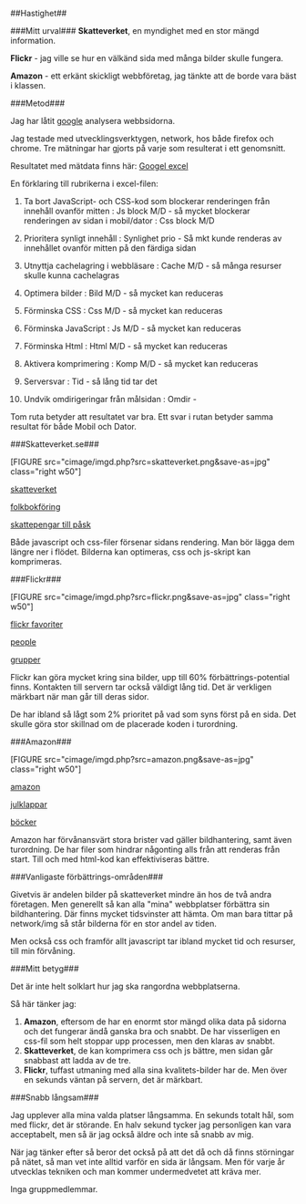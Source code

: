 ##Hastighet##

###Mitt urval###
__Skatteverket__, en myndighet med en stor mängd information.

__Flickr__ - jag ville se hur en välkänd sida med många bilder skulle fungera.

__Amazon__ - ett erkänt skickligt webbföretag, jag tänkte att de borde vara bäst i klassen.

###Metod###

Jag har låtit [google](https://developers.google.com/speed/pagespeed/?csw=1) analysera webbsidorna.

Jag testade med utvecklingsverktygen, network, hos både firefox och chrome. Tre mätningar har gjorts på varje som resulterat i ett genomsnitt.

Resultatet med mätdata finns här: [Googel excel](https://docs.google.com/spreadsheets/d/e/2PACX-1vR7Xe33-U4OFwka6-LQ0qDLMNQZpSoncVItRh6odoURf8E4SoiChiBvJzjlSkIeNyDtqs7yBXGayU7x/pubhtml?gid=0&single=true)

En förklaring till rubrikerna i excel-filen:

1. Ta bort JavaScript- och CSS-kod som blockerar renderingen från innehåll ovanför mitten
: Js block M/D - så mycket blockerar renderingen av sidan i mobil/dator
: Css block M/D

2. Prioritera synligt innehåll
: Synlighet prio - Så mkt kunde renderas av innehållet ovanför mitten på den färdiga sidan

3. Utnyttja cachelagring i webbläsare
: Cache M/D - så många resurser skulle kunna cachelagras

4. Optimera bilder
: Bild M/D - så mycket kan reduceras

5. Förminska CSS
: Css M/D - så mycket kan reduceras

6. Förminska JavaScript
: Js M/D - så mycket kan reduceras

7. Förminska Html
: Html M/D - så mycket kan reduceras

8. Aktivera komprimering
: Komp M/D - så mycket kan reduceras

9. Serversvar
: Tid - så lång tid tar det

10. Undvik omdirigeringar från målsidan
: Omdir -

Tom ruta betyder att resultatet var bra. Ett svar i rutan betyder samma resultat för både Mobil och Dator.

###Skatteverket.se###

[FIGURE src="cimage/imgd.php?src=skatteverket.png&save-as=jpg" class="right w50"]

[skatteverket](https://skatteverket.se)

[folkbokföring](https://skatteverket.se/privat/folkbokforing.4.18e1b10334ebe8bc800039.html)

[skattepengar till påsk](https://skatteverket.se/privat/deklaration/skattepengartillpask.106.57cadbbd15a3688ff4419c4.html)

Både javascript och css-filer försenar sidans rendering. Man bör lägga dem längre ner i flödet. Bilderna kan optimeras, css och js-skript kan komprimeras.

###Flickr###

[FIGURE src="cimage/imgd.php?src=flickr.png&save-as=jpg" class="right w50"]

[flickr favoriter](https://www.flickr.com/photos/flickr/favorites/)

[people](https://www.flickr.com/people/flickr/)

[grupper](https://www.flickr.com/people/flickr/groups/)

Flickr kan göra mycket kring sina bilder, upp till 60% förbättrings-potential finns. Kontakten till servern tar också väldigt lång tid. Det är verkligen märkbart när man går till deras sidor.

De har ibland så lågt som 2% prioritet på vad som syns först på en sida. Det skulle göra stor skillnad om de placerade koden i turordning.

###Amazon###

[FIGURE src="cimage/imgd.php?src=amazon.png&save-as=jpg" class="right w50"]

[amazon](https://www.amazon.com)

[julklappar](https://www.amazon.com/b?node=17276826011&_encoding=UTF8&ref=unrec_bubbler_3&pf_rd_m=ATVPDKIKX0DER&pf_rd_s=&pf_rd_r=1E886N4PZ96HKQ4X74H5&pf_rd_t=36701&pf_rd_p=f18b6a14-7633-4a8d-8697-6ab2650269f7&pf_rd_i=desktop)

[böcker](https://www.amazon.com/books-used-books-textbooks/b/ref=nav_shopall_bo_t3?ie=UTF8&node=283155)

Amazon har förvånansvärt stora brister vad gäller bildhantering, samt även turordning. De har filer som hindrar någonting alls från att renderas från start. Till och med html-kod kan effektiviseras bättre.

###Vanligaste förbättrings-områden###

Givetvis är andelen bilder på skatteverket mindre än hos de två andra företagen. Men generellt så kan alla "mina" webbplatser förbättra sin bildhantering. Där finns mycket tidsvinster att hämta. Om man bara tittar på network/img så står bilderna för en stor andel av tiden. 

Men också css och framför allt javascript tar ibland mycket tid och resurser, till min förvåning.

###Mitt betyg###

Det är inte helt solklart hur jag ska rangordna webbplatserna.

Så här tänker jag: 

1. __Amazon__, eftersom de har en enormt stor mängd olika data på sidorna och det fungerar ändå ganska bra och snabbt. De har visserligen en css-fil som helt stoppar upp processen, men den klaras av snabbt.
2. __Skatteverket__, de kan komprimera css och js bättre, men sidan går snabbast att ladda av de tre. 
3. __Flickr__, tuffast utmaning med alla sina kvalitets-bilder har de. Men över en sekunds väntan på servern, det är märkbart.

###Snabb långsam###

Jag upplever alla mina valda platser långsamma. En sekunds totalt hål, som med flickr, det är störande. En halv sekund tycker jag personligen kan vara acceptabelt, men så är jag också äldre och inte så snabb av mig. 

När jag tänker efter så beror det också på att det då och då finns störningar på nätet, så man vet inte alltid varför en sida är långsam. Men för varje år utvecklas tekniken och man kommer undermedvetet att kräva mer.

Inga gruppmedlemmar.
